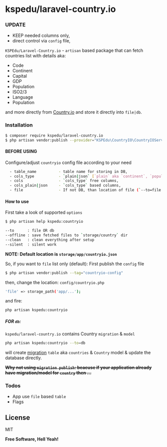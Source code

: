 # kspedu/laravel-country.io

### UPDATE
  
  - KEEP needed columns only,
  - direct control via `config` file,


`KSPEdu/Laravel-Country.io` - `artisan` based package that can fetch countries list with details aka:

  - Code
  - Continent
  - Capital
  - GDP
  - Population
  - ISO2/3
  - Language
  - Population
  
and more directly from [Country.io](http://country.io) and store it directly into `file|db`.

### Installation

```sh
$ composer require kspedu/laravel-country.io
$ php artisan vendor:publish --provider="KSPEdu\CountryIO\CountryIOServiceProvider"
```

#### BEFORE USING
Configure/adjust `countryio` config file according to your need

```sh
  - table_name          - table name for storing in DB,
  - cols_type           - `plain|json` [`plain` aka `continent`, `population_total` AND `json` aka `geography.continent`, `population.total`],
  - cols                - `cols_type` free columns,
  - cols_plain|json     - `cols_type` based columns,
  - file                - If not DB, than location of file (`--to=file|db` option of `kspedu:countryio` artisan command)
```

#### How to use
First take a look of supported `options`
```sh
$ php artisan help kspedu:countryio
```
````sh
--to      : file OR db
--offline : save fetched files to `storage/country` dir
--clean   : clean everything after setup
--silent  : silent work 
````

**NOTE: Default location is `storage/app/countryio.json`**

So, if you want to `file` list only (default):
First publish the `config` file
```sh
$ php artisan vendor:publish --tag="countryio-config"
```
then, change the location: `config/countryio.php`
```sh
'file' => storage_path('app/...');
```
and fire:
```sh
php artisan kspedu:countryio
```

##### FOR `db`:
`kspedu/laravel-country.io` contains Country `migration` & `model`
```sh
php artisan kspedu:countryio --to=db
```
will create [migration](https://github.com/AnandPilania/laravel-country.io/blob/master/stubs/countries_table.stub) `table` aka `countries` & `Country` model & update the database directly.

~~**Why not using `migration publish`: beacuse if your application already have migration/model for `country` then ...**~~


### Todos

 - App use `file` based `table`
 - Flags

License
----

MIT


**Free Software, Hell Yeah!**